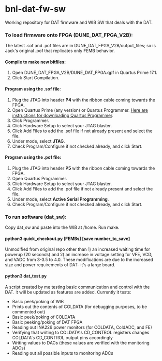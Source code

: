 
# bnl-dat-fw-sw
Working repository for DAT firmware and WIB SW that deals with the DAT.

### To load firmware onto FPGA (DUNE_DAT_FPGA_V2B):
The latest .sof and .pof files are in DUNE_DAT_FPGA_V2B/output_files; so is Jack's original .pof that replicates only FEMB behavior.
#### Compile to make new bitfiles:
1) Open DUNE_DAT_FPGA_V2B/DUNE_DAT_FPGA.qpf in Quartus Prime 17.1.
2) Click Start Compilation.
#### Program using the .sof file:
1) Plug the JTAG into header **P4** with the ribbon cable coming towards the FPGA.
2) Open Quartus Prime (any version) or Quartus Programmer. [Here are instructions for downloading Quartus Programmer](http://www.terasic.com.tw/wiki/Chapter_1_Download_and_install_Quartus_Programmer).
3) Click Programmer.
4) Click Hardware Setup to select your JTAG blaster.
5) Click Add Files to add the .sof file if not already present and select the file.
6) Under mode, select **JTAG**. 
7) Check Program/Configure if not checked already, and click Start.
#### Program using the .pof file:
1) Plug the JTAG into header **P5** with the ribbon cable coming towards the FPGA.
2) Open Quartus Programmer.
3) Click Hardware Setup to select your JTAG blaster.
5) Click Add Files to add the .pof file if not already present and select the file.
6) Under mode, select **Active Serial Programming**. 
7) Check Program/Configure if not checked already, and click Start.
### To run software (dat_sw):
Copy dat_sw and paste into the WIB at /home. Run make.
#### python3 quick_checkout.py [FEMBs] [save number_to_save]
Unmodified from original repo other than 1) an increased waiting time for powerup (20 seconds) and 2) an increase in voltage setting for VFE, VCD, and VADC from 3-3.5 to 4.0. These modifications are due to the increased size and power requirements of DAT- it's a large board.
#### python3 dat_test.py
A script created by me testing basic communication and control with the DAT. It will be updated as features are added. Currently it tests:
 - Basic peek/poking of WIB
 - Prints out the contents of COLDATA (for debugging purposes, to be commented out)
 - Basic peek/poking of COLDATA
 - Basic peeking/poking of DAT FPGA
 - Reading out INA226 power monitors (for COLDATA, ColdADC, and FE)
 - Verifying that writing to COLDATA's CD_CONTROL registers changes COLDATA's CD_CONTROL output pins accordingly
 - Writing values to DACs (these values are verified with the monitoring ADCs)
 - Reading out all possible inputs to monitoring ADCs

